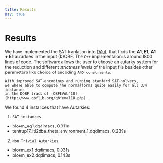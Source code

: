 ```yaml
---
title: Results
nav: true
---
```


# Results
We have implemented the SAT tranlation into [DAut](https://github.com/arey0pushpa/dcnf-autarky), that finds the **A1**, **E1**, **A1 + E1** autarkies in the input (D)QBF. The `C++` implementaion is around 1800 lines of code. 
The software allows the user to choose an autarky system for the reduction and different *strictness levels* of the input file besides other parameters like choice of encoding `AMO constraints`. 
 
```
With improved SAT-encodings and running standard SAT-solvers, 
we where able to compute the normalforms quite easily for all 334 instances 
in the DQBF track of [QBFEVAL'18](http://www.qbflib.org/qbfeval18.php).
```

We found 4 instances that have Autarkies:

1. ``SAT instances`` 
  - bloem\_eq1.dqdimacs, 0.011s
  - tentrup17\_ltl2dba\_theta\_environment\_1.dqdimacs, 0.239s
  
  
2. ``Non-Trivial Autarkies``
  - bloem\_ex1.dqdimacs, 0.031s
  - bloem\_ex2.dqdimacs, 0.143s
  
